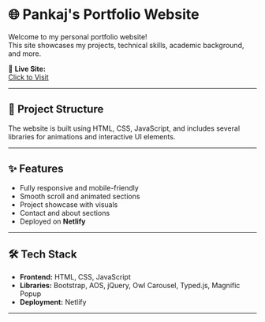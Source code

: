 # 🌐 Pankaj's Portfolio Website

Welcome to my personal portfolio website!  
This site showcases my projects, technical skills, academic background, and more.

🚀 **Live Site:**  
[Click to Visit](https://67fa42d06d1cac0526b47a35--fascinating-souffle-3ae5b0.netlify.app/)

---

## 📁 Project Structure

The website is built using HTML, CSS, JavaScript, and includes several libraries for animations and interactive UI elements.


---


## ✨ Features

- Fully responsive and mobile-friendly
- Smooth scroll and animated sections
- Project showcase with visuals
- Contact and about sections
- Deployed on **Netlify**

---

## 🛠️ Tech Stack

- **Frontend:** HTML, CSS, JavaScript
- **Libraries:** Bootstrap, AOS, jQuery, Owl Carousel, Typed.js, Magnific Popup
- **Deployment:** Netlify

---
